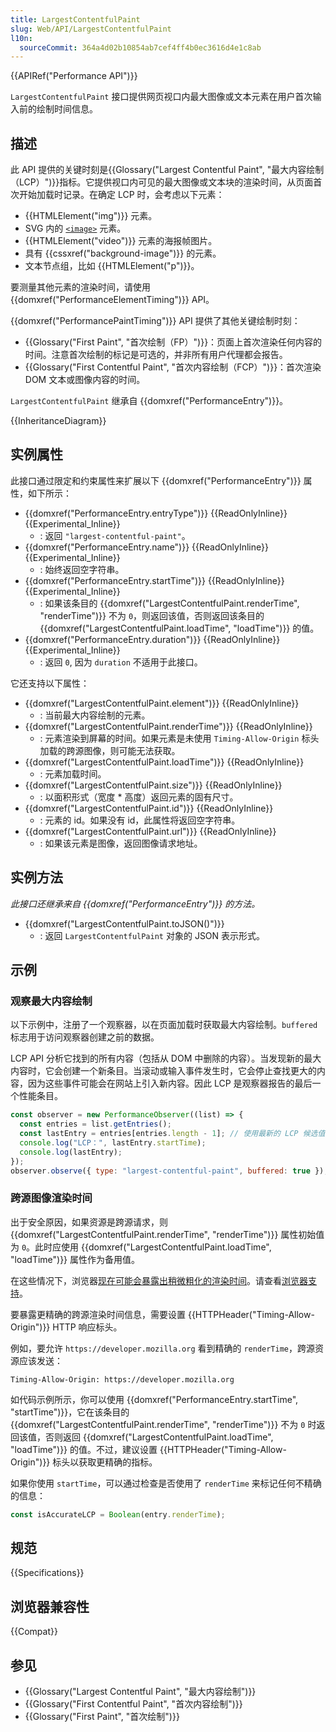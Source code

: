 ```yaml
---
title: LargestContentfulPaint
slug: Web/API/LargestContentfulPaint
l10n:
  sourceCommit: 364a4d02b10854ab7cef4ff4b0ec3616d4e1c8ab
---
```


{{APIRef("Performance API")}}

`LargestContentfulPaint` 接口提供网页视口内最大图像或文本元素在用户首次输入前的绘制时间信息。

## 描述

此 API 提供的关键时刻是{{Glossary("Largest Contentful Paint", "最大内容绘制（LCP）")}}指标。它提供视口内可见的最大图像或文本块的渲染时间，从页面首次开始加载时记录。在确定 LCP 时，会考虑以下元素：

- {{HTMLElement("img")}} 元素。
- SVG 内的 [`<image>`](/zh-CN/docs/Web/SVG/Reference/Element/image) 元素。
- {{HTMLElement("video")}} 元素的海报帧图片。
- 具有 {{cssxref("background-image")}} 的元素。
- 文本节点组，比如 {{HTMLElement("p")}}。

要测量其他元素的渲染时间，请使用 {{domxref("PerformanceElementTiming")}} API。

{{domxref("PerformancePaintTiming")}} API 提供了其他关键绘制时刻：

- {{Glossary("First Paint", "首次绘制（FP）")}}：页面上首次渲染任何内容的时间。注意首次绘制的标记是可选的，并非所有用户代理都会报告。
- {{Glossary("First Contentful Paint", "首次内容绘制（FCP）")}}：首次渲染 DOM 文本或图像内容的时间。

`LargestContentfulPaint` 继承自 {{domxref("PerformanceEntry")}}。

{{InheritanceDiagram}}

## 实例属性

此接口通过限定和约束属性来扩展以下 {{domxref("PerformanceEntry")}} 属性，如下所示：

- {{domxref("PerformanceEntry.entryType")}} {{ReadOnlyInline}} {{Experimental_Inline}}
  - : 返回 `"largest-contentful-paint"`。
- {{domxref("PerformanceEntry.name")}} {{ReadOnlyInline}} {{Experimental_Inline}}
  - : 始终返回空字符串。
- {{domxref("PerformanceEntry.startTime")}} {{ReadOnlyInline}} {{Experimental_Inline}}
  - : 如果该条目的 {{domxref("LargestContentfulPaint.renderTime", "renderTime")}} 不为 `0`，则返回该值，否则返回该条目的 {{domxref("LargestContentfulPaint.loadTime", "loadTime")}} 的值。
- {{domxref("PerformanceEntry.duration")}} {{ReadOnlyInline}} {{Experimental_Inline}}
  - : 返回 `0`, 因为 `duration` 不适用于此接口。

它还支持以下属性：

- {{domxref("LargestContentfulPaint.element")}} {{ReadOnlyInline}}
  - : 当前最大内容绘制的元素。
- {{domxref("LargestContentfulPaint.renderTime")}} {{ReadOnlyInline}}
  - : 元素渲染到屏幕的时间。如果元素是未使用 `Timing-Allow-Origin` 标头加载的跨源图像，则可能无法获取。
- {{domxref("LargestContentfulPaint.loadTime")}} {{ReadOnlyInline}}
  - : 元素加载时间。
- {{domxref("LargestContentfulPaint.size")}} {{ReadOnlyInline}}
  - : 以面积形式（宽度 \* 高度）返回元素的固有尺寸。
- {{domxref("LargestContentfulPaint.id")}} {{ReadOnlyInline}}
  - : 元素的 id。如果没有 id，此属性将返回空字符串。
- {{domxref("LargestContentfulPaint.url")}} {{ReadOnlyInline}}
  - : 如果该元素是图像，返回图像请求地址。

## 实例方法

_此接口还继承来自 {{domxref("PerformanceEntry")}} 的方法。_

- {{domxref("LargestContentfulPaint.toJSON()")}}
  - : 返回 `LargestContentfulPaint` 对象的 JSON 表示形式。

## 示例

### 观察最大内容绘制

以下示例中，注册了一个观察器，以在页面加载时获取最大内容绘制。`buffered` 标志用于访问观察器创建之前的数据。

LCP API 分析它找到的所有内容（包括从 DOM 中删除的内容）。当发现新的最大内容时，它会创建一个新条目。当滚动或输入事件发生时，它会停止查找更大的内容，因为这些事件可能会在网站上引入新内容。因此 LCP 是观察器报告的最后一个性能条目。

```js
const observer = new PerformanceObserver((list) => {
  const entries = list.getEntries();
  const lastEntry = entries[entries.length - 1]; // 使用最新的 LCP 候选值
  console.log("LCP：", lastEntry.startTime);
  console.log(lastEntry);
});
observer.observe({ type: "largest-contentful-paint", buffered: true });
```

### 跨源图像渲染时间

出于安全原因，如果资源是跨源请求，则 {{domxref("LargestContentfulPaint.renderTime", "renderTime")}} 属性初始值为 `0`。此时应使用 {{domxref("LargestContentfulPaint.loadTime", "loadTime")}} 属性作为备用值。

在这些情况下，浏览器[现在可能会暴露出稍微粗化的渲染时间](https://github.com/w3c/paint-timing/issues/104)。请查看[浏览器支持](#浏览器兼容性)。

要暴露更精确的跨源渲染时间信息，需要设置 {{HTTPHeader("Timing-Allow-Origin")}} HTTP 响应标头。

例如，要允许 `https://developer.mozilla.org` 看到精确的 `renderTime`，跨源资源应该发送：

```http
Timing-Allow-Origin: https://developer.mozilla.org
```

如代码示例所示，你可以使用 {{domxref("PerformanceEntry.startTime", "startTime")}}，它在该条目的 {{domxref("LargestContentfulPaint.renderTime", "renderTime")}} 不为 `0` 时返回该值，否则返回 {{domxref("LargestContentfulPaint.loadTime", "loadTime")}} 的值。不过，建议设置 {{HTTPHeader("Timing-Allow-Origin")}} 标头以获取更精确的指标。

如果你使用 `startTime`，可以通过检查是否使用了 `renderTime` 来标记任何不精确的信息：

```js
const isAccurateLCP = Boolean(entry.renderTime);
```

## 规范

{{Specifications}}

## 浏览器兼容性

{{Compat}}

## 参见

- {{Glossary("Largest Contentful Paint", "最大内容绘制")}}
- {{Glossary("First Contentful Paint", "首次内容绘制")}}
- {{Glossary("First Paint", "首次绘制")}}

